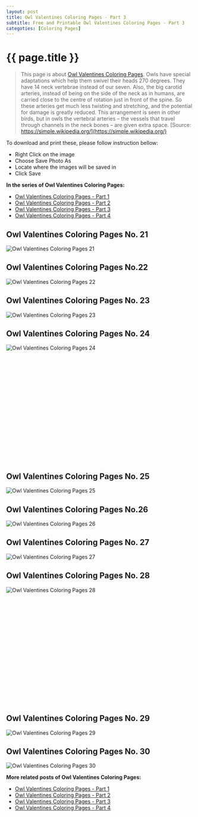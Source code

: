 ```yaml
---
layout: post
title: Owl Valentines Coloring Pages - Part 3
subtitle: Free and Printable Owl Valentines Coloring Pages - Part 3
categoties: [Coloring Pages]
---
```

{{ page.title }}
================
> This page is about [Owl Valentines Coloring Pages](https://freecoloringpages.github.io/). Owls have special adaptations which help them swivel their heads 270 degrees. They have 14 neck vertebrae instead of our seven. Also, the big carotid arteries, instead of being on the side of the neck as in humans, are carried close to the centre of rotation just in front of the spine. So these arteries get much less twisting and stretching, and the potential for damage is greatly reduced. This arrangement is seen in other birds, but in owls the vertebral arteries – the vessels that travel through channels in the neck bones – are given extra space. [Source: https://simple.wikipedia.org/](https://simple.wikipedia.org/)

To download and print these, please follow instruction bellow:
* Right Click on the image 
* Choose Save Photo As 
* Locate where the images will be saved in 
* Click Save

**In the series of Owl Valentines Coloring Pages:**

* [Owl Valentines Coloring Pages - Part 1](https://freecoloringpages.github.io/2017/12/01/Owl-Valentines-Coloring-Pages-part-1.html)
* [Owl Valentines Coloring Pages - Part 2](https://freecoloringpages.github.io/2017/12/01/Owl-Valentines-Coloring-Pages-part-2.html)
* [Owl Valentines Coloring Pages - Part 3](https://freecoloringpages.github.io/2017/12/01/Owl-Valentines-Coloring-Pages-part-3.html)
* [Owl Valentines Coloring Pages - Part 4](https://freecoloringpages.github.io/2017/12/01/Owl-Valentines-Coloring-Pages-part-4.html)

## Owl Valentines Coloring Pages No. 21
![Owl Valentines Coloring Pages 21](https://freecoloringpages.github.io/img2/Owl-Valentines-Coloring-Pages%20(21).jpg "Owl Valentines Coloring Pages 21")

## Owl Valentines Coloring Pages No.22
![Owl Valentines Coloring Pages 22](https://freecoloringpages.github.io/img2/Owl-Valentines-Coloring-Pages%20(22).jpg "Owl Valentines Coloring Pages 22")

## Owl Valentines Coloring Pages No. 23
![Owl Valentines Coloring Pages 23](https://freecoloringpages.github.io/img2/Owl-Valentines-Coloring-Pages%20(23).jpg "Owl Valentines Coloring Pages 23")

## Owl Valentines Coloring Pages No. 24
![Owl Valentines Coloring Pages 24](https://freecoloringpages.github.io/img2/Owl-Valentines-Coloring-Pages%20(24).jpg "Owl Valentines Coloring Pages 24")

<script async src="//pagead2.googlesyndication.com/pagead/js/adsbygoogle.js"></script><!-- Texxtonly --><ins class="adsbygoogle" style="display:inline-block;width:336px;height:280px" data-ad-client="ca-pub-6753140515841889" data-ad-slot="3207852233"></ins><script>(adsbygoogle = window.adsbygoogle || []).push({}); </script>

## Owl Valentines Coloring Pages No. 25
![Owl Valentines Coloring Pages 25](https://freecoloringpages.github.io/img2/Owl-Valentines-Coloring-Pages%20(25).jpg "Owl Valentines Coloring Pages 25")

## Owl Valentines Coloring Pages No.26
![Owl Valentines Coloring Pages 26](https://freecoloringpages.github.io/img2/Owl-Valentines-Coloring-Pages%20(26).jpg "Owl Valentines Coloring Pages 26")

## Owl Valentines Coloring Pages No. 27
![Owl Valentines Coloring Pages 27](https://freecoloringpages.github.io/img2/Owl-Valentines-Coloring-Pages%20(27).jpg "Owl Valentines Coloring Pages 27")

## Owl Valentines Coloring Pages No. 28
![Owl Valentines Coloring Pages 28](https://freecoloringpages.github.io/img2/Owl-Valentines-Coloring-Pages%20(28).jpg "Owl Valentines Coloring Pages 28")

<script async src="//pagead2.googlesyndication.com/pagead/js/adsbygoogle.js"></script><!-- Texxtonly --><ins class="adsbygoogle" style="display:inline-block;width:336px;height:280px" data-ad-client="ca-pub-6753140515841889" data-ad-slot="3207852233"></ins><script>(adsbygoogle = window.adsbygoogle || []).push({}); </script>

## Owl Valentines Coloring Pages No. 29
![Owl Valentines Coloring Pages 29](https://freecoloringpages.github.io/img2/Owl-Valentines-Coloring-Pages%20(29).jpg "Owl Valentines Coloring Pages 29")

## Owl Valentines Coloring Pages No. 30
![Owl Valentines Coloring Pages 30](https://freecoloringpages.github.io/img2/Owl-Valentines-Coloring-Pages%20(30).jpg "Owl Valentines Coloring Pages 30")

**More related posts of Owl Valentines Coloring Pages:**

* [Owl Valentines Coloring Pages - Part 1](https://freecoloringpages.github.io/2017/12/01/Owl-Valentines-Coloring-Pages-part-1.html)
* [Owl Valentines Coloring Pages - Part 2](https://freecoloringpages.github.io/2017/12/01/Owl-Valentines-Coloring-Pages-part-2.html)
* [Owl Valentines Coloring Pages - Part 3](https://freecoloringpages.github.io/2017/12/01/Owl-Valentines-Coloring-Pages-part-3.html)
* [Owl Valentines Coloring Pages - Part 4](https://freecoloringpages.github.io/2017/12/01/Owl-Valentines-Coloring-Pages-part-4.html)

